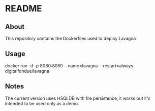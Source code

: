 README
======

## About ##

This repository contains the Dockerfiles used to deploy Lavagna

## Usage ##

docker run -d  -p 8080:8080 --name=lavagna --restart=always digitalfondue/lavagna

## Notes ##

The current version uses HSQLDB with file persistence, it works but it's intended to be used only as a demo.